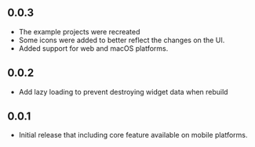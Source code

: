 ## 0.0.3

* The example projects were recreated
* Some icons were added to better reflect the changes on the UI.
* Added support for web and macOS platforms. 
 
## 0.0.2

* Add lazy loading to prevent destroying widget data when rebuild 

## 0.0.1

* Initial release that including core feature available on mobile platforms. 
